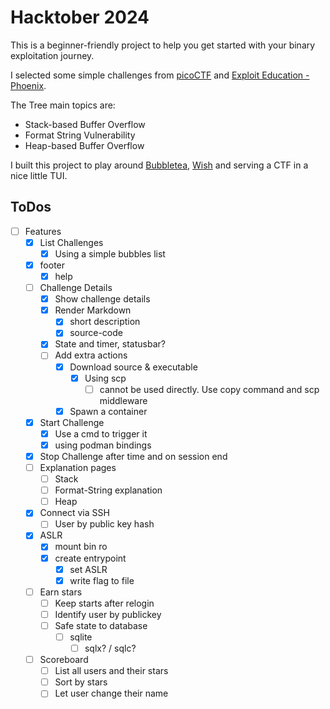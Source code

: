 Hacktober 2024
==============

This is a beginner-friendly project to help you get started with your binary exploitation journey.

I selected some simple challenges from [picoCTF](https://picoctf.org/) and [Exploit Education - Phoenix](https://exploit.education/phoenix/).

The Tree main topics are:
* Stack-based Buffer Overflow
* Format String Vulnerability
* Heap-based Buffer Overflow

I built this project to play around [Bubbletea](https://github.com/charmbracelet/bubbletea), [Wish](https://github.com/charmbracelet/wish) and serving a CTF in a nice little TUI.



## ToDos
- [ ] Features
    - [x] List Challenges
        - [x] Using a simple bubbles list
    - [x] footer
      - [x] help
    - [ ] Challenge Details
      - [x] Show challenge details
      - [x] Render Markdown
          - [x] short description
          - [x] source-code
      - [x] State and timer, statusbar?
      - [ ] Add extra actions
          - [x] Download source & executable
              - [x] Using scp
                - [ ] cannot be used directly. Use copy command and scp middleware
          - [x] Spawn a container
    - [x] Start Challenge
        - [x] Use a cmd to trigger it
        - [x] using podman bindings
    - [x] Stop Challenge after time and on session end
    - [ ] Explanation pages
        - [ ] Stack
        - [ ] Format-String explanation
        - [ ] Heap
    - [x] Connect via SSH
      - [ ] User by public key hash
    - [x] ASLR
      - [x] mount bin ro
      - [x] create entrypoint
        - [x] set ASLR
        - [x] write flag to file
    - [ ] Earn stars
        - [ ] Keep starts after relogin
        - [ ] Identify user by publickey
        - [ ] Safe state to database
            - [ ] sqlite
                - [ ] sqlx? / sqlc?
    - [ ] Scoreboard
        - [ ] List all users and their stars
        - [ ] Sort by stars
        - [ ] Let user change their name